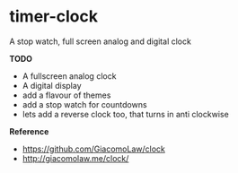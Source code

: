 # timer-clock
A stop watch, full screen analog and digital clock 

**TODO**
- A fullscreen analog clock
- A digital display
- add a flavour of themes
- add a stop watch for countdowns
- lets add a reverse clock too, that turns in anti clockwise

**Reference**
- https://github.com/GiacomoLaw/clock
- http://giacomolaw.me/clock/
